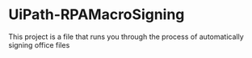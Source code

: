 # UiPath-RPAMacroSigning
This project is a file that runs you through the process of automatically signing office files
